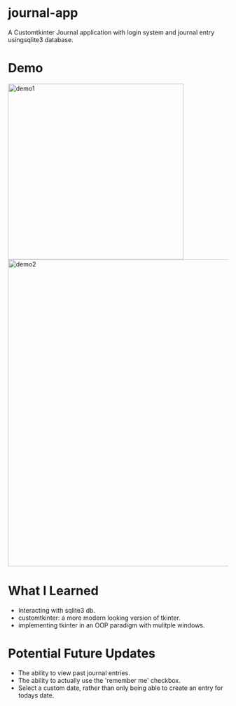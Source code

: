 # journal-app
A Customtkinter Journal application with login system and journal entry usingsqlite3 database.

# Demo
<img width="401" alt="demo1" src="https://github.com/gareth-stoyle/journal-app/assets/115641892/bc198f3e-f1ab-4acb-8cb6-6883f555ffbc">

<img width="700" alt="demo2" src="https://github.com/gareth-stoyle/journal-app/assets/115641892/c3a306a5-25b1-497d-955e-7f9164b07f36">


# What I Learned

- Interacting with sqlite3 db.
- customtkinter: a more modern looking version of tkinter.
- implementing tkinter in an OOP paradigm with mulitple windows.

# Potential Future Updates

- The ability to view past journal entries.
- The ability to actually use the 'remember me' checkbox.
- Select a custom date, rather than only being able to create an entry for todays date.
